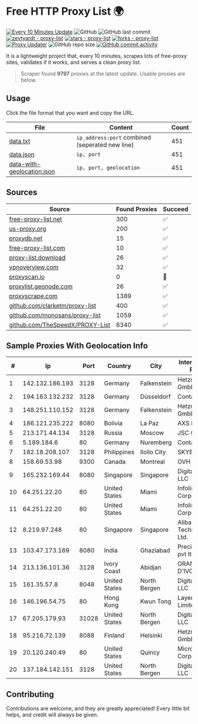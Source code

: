 
# Free HTTP Proxy List 🌍

[![Every 10 Minutes Update](https://github.com/mertguvencli/http-proxy-list/actions/workflows/main.yml/badge.svg?branch=main)](https://github.com/mertguvencli/http-proxy-list/actions/workflows/main.yml)
![GitHub](https://img.shields.io/github/license/mertguvencli/http-proxy-list)
![GitHub last commit](https://img.shields.io/github/last-commit/mertguvencli/http-proxy-list)
[![zevtyardt - proxy-list](https://img.shields.io/static/v1?label=zevtyardt&message=proxy-list&color=blue&logo=github)](https://github.com/zevtyardt/proxy-list "Go to GitHub repo")
[![stars - proxy-list](https://img.shields.io/github/stars/zevtyardt/proxy-list?style=social)](https://github.com/zevtyardt/proxy-list)
[![forks - proxy-list](https://img.shields.io/github/forks/zevtyardt/proxy-list?style=social)](https://github.com/zevtyardt/proxy-list)
[![Proxy Updater](https://github.com/zevtyardt/proxy-list/workflows/Proxy%20Updater/badge.svg)](https://github.com/zevtyardt/proxy-list/actions?query=workflow:"Proxy+Updater")
![GitHub repo size](https://img.shields.io/github/repo-size/zevtyardt/proxy-list)
[![GitHub commit activity](https://img.shields.io/github/commit-activity/m/zevtyardt/proxy-list?logo=commits)](https://github.com/zevtyardt/proxy-list/commits/main)

It is a lightweight project that, every 10 minutes, scrapes lots of free-proxy sites, validates if it works, and serves a clean proxy list.

> Scraper found **9797** proxies at the latest update. Usable proxies are below.

## Usage

Click the file format that you want and copy the URL.

|File|Content|Count|
|----|-------|-----|
|[data.txt](https://raw.githubusercontent.com/mertguvencli/http-proxy-list/main/proxy-list/data.txt)|`ip_address:port` combined (seperated new line)|451|
|[data.json](https://raw.githubusercontent.com/mertguvencli/http-proxy-list/main/proxy-list/data.json)|`ip, port`|451|
|[data-with-geolocation.json](https://raw.githubusercontent.com/mertguvencli/http-proxy-list/main/proxy-list/data-with-geolocation.json)|`ip, port, geolocation`|451|

## Sources

|Source|Found Proxies|Succeed|
|------|-------------|-------|
|[free-proxy-list.net](https://free-proxy-list.net)|300|✅|
|[us-proxy.org](https://www.us-proxy.org)|200|✅|
|[proxydb.net](http://proxydb.net)|15|✅|
|[free-proxy-list.com](https://free-proxy-list.com/?page=&port=&type%5B%5D=http&type%5B%5D=https&up_time=0&search=Search)|10|✅|
|[proxy-list.download](https://www.proxy-list.download/HTTP)|26|✅|
|[vpnoverview.com](https://vpnoverview.com/privacy/anonymous-browsing/free-proxy-servers)|32|✅|
|[proxyscan.io](https://www.proxyscan.io)|0|🚫|
|[proxylist.geonode.com](https://proxylist.geonode.com/api/proxy-list?limit=300&page=1&sort_by=lastChecked&sort_type=desc&protocols=http,https)|26|✅|
|[proxyscrape.com](https://api.proxyscrape.com/v2/?request=displayproxies&protocol=http&timeout=10000&country=all&ssl=all&anonymity=all)|1389|✅|
|[github.com/clarketm/proxy-list](https://raw.githubusercontent.com/clarketm/proxy-list/master/proxy-list-raw.txt)|400|✅|
|[github.com/monosans/proxy-list](https://raw.githubusercontent.com/monosans/proxy-list/main/proxies/http.txt)|1059|✅|
|[github.com/TheSpeedX/PROXY-List](https://raw.githubusercontent.com/TheSpeedX/PROXY-List/master/http.txt)|6340|✅|


## Sample Proxies With Geolocation Info

|#|Ip|Port|Country|City|Internet Service Provider|
|-|--|----|-------|----|-------------------------|
|1|142.132.186.193|3128|Germany|Falkenstein|Hetzner Online GmbH|
|2|194.163.132.232|3128|Germany|Düsseldorf|Contabo GmbH|
|3|148.251.110.152|3128|Germany|Falkenstein|Hetzner Online GmbH|
|4|186.121.235.222|8080|Bolivia|La Paz|AXS Bolivia S. A.|
|5|213.171.44.134|3128|Russia|Moscow|JSC Comcor|
|6|5.189.184.6|80|Germany|Nuremberg|Contabo GmbH|
|7|182.18.208.107|3128|Philippines|Iloilo City|SKYBROADBAND|
|8|158.69.53.98|9300|Canada|Montreal|OVH SAS|
|9|165.232.169.44|8080|Singapore|Singapore|DigitalOcean, LLC|
|10|64.251.22.20|80|United States|Miami|Infolink Global Corporation|
|11|64.251.22.20|80|United States|Miami|Infolink Global Corporation|
|12|8.219.97.248|80|Singapore|Singapore|Alibaba (US) Technology Co., Ltd.|
|13|103.47.173.169|8080|India|Ghaziabad|Precious netcom pvt ltd|
|14|213.136.101.36|3128|Ivory Coast|Abidjan|ORANGE COTE D'IVOIRE|
|15|161.35.57.8|8048|United States|North Bergen|DigitalOcean, LLC|
|16|146.196.54.75|80|Hong Kong|Kwun Tong|Layerstack Limited|
|17|67.205.179.93|31028|United States|North Bergen|DigitalOcean, LLC|
|18|95.216.72.139|8088|Finland|Helsinki|Hetzner Online GmbH|
|19|20.120.240.49|80|United States|Quincy|Microsoft Corporation|
|20|137.184.142.151|3128|United States|North Bergen|DigitalOcean, LLC|



## Contributing

Contributions are welcome, and they are greatly appreciated! Every
little bit helps, and credit will always be given.

